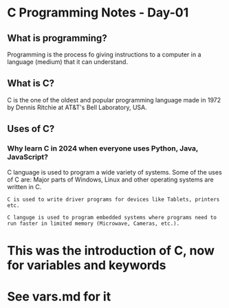 # C Programming Notes - Day-01

## What is programming?
Programming is the process fo giving instructions to a computer in a language (medium) that it can understand.
 
## What is C?
C is the one of the oldest and popular programming language made in 1972 by Dennis Ritchie at AT&T's Bell Laboratory, USA.

## Uses of C?
### Why learn C in 2024 when everyone uses Python, Java, JavaScript?
C language is used to program a wide variety of systems. Some of the uses of C are:
    Major parts of Windows, Linux and other operating systems are written in C.

    C is used to write driver programs for devices like Tablets, printers etc.

    C languge is used to program embedded systems where programs need to run faster in limited memory (Microwave, Cameras, etc.).

# This was the introduction of C, now for variables and keywords
# See vars.md for it

